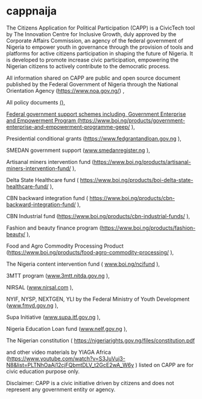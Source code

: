 # cappnaija


The Citizens Application for Political Participation (CAPP) is a CivicTech tool by The Innovation Centre for Inclusive Growth, duly approved by the Corporate Affairs Commission, an agency of the federal government of Nigeria to empower youth in governance through the provision of tools and platforms for active citizens participation in shaping the future of Nigeria. It is developed to promote increase civic participation, empowering the Nigerian citizens to actively contribute to the democratic process. 

All information shared on CAPP are public and open source document published by the Federal Government of Nigeria through the National Orientation Agency (https://www.noa.gov.ng/) , 


All policy documents <a href="https://www.fao.org/faolex/results/en/?query=Nigeria%20Policies">(),


Federal government support schemes including, Government Enterprise and Empowerment Program <a href=""> (https://www.boi.ng/products/government-enterprise-and-empowerment-programme-geep/ ), 

Presidential conditional grants (https://www.fedgrantandloan.gov.ng ), 

SMEDAN government support (www.smedanregister.ng ), 

Artisanal miners intervention fund (https://www.boi.ng/products/artisanal-miners-intervention-fund/ ), 

Delta State Healthcare fund ( https://www.boi.ng/products/boi-delta-state-healthcare-fund/ ), 

CBN backward integration fund ( https://www.boi.ng/products/cbn-backward-integration-fund/ ), 

CBN  Industrial fund (https://www.boi.ng/products/cbn-industrial-funds/ ), 

Fashion and beauty finance program (https://www.boi.ng/products/fashion-beauty/ ), 

Food and Agro Commodity Processing Product (https://www.boi.ng/products/food-agro-commodity-processing/ ), 

The Nigeria content intervention fund ( www.boi.ng/ncifund ), 

3MTT program (www.3mtt.nitda.gov.ng ), 

NIRSAL (www.nirsal.com ), 

NYIF, NYSP, NEXTGEN, YLI by the Federal Ministry of Youth Development (www.fmyd.gov.ng ), 

Supa Initiative (www.supa.itf.gov.ng ), 

Nigeria Education Loan fund (www.nelf.gov.ng ), 

The Nigerian constitution 
( https://nigeriarights.gov.ng/files/constitution.pdf    

and other video materials by YIAGA Africa (https://www.youtube.com/watch?v=S3JuVuj3-N8&list=PLTNhOaAj12cjFQbmtDLV_t2GcE2wA_W6y ) listed on CAPP are for civic education purpose only. 

Disclaimer: CAPP is a civic initiative driven by citizens and does not represent any government entity or agency.


